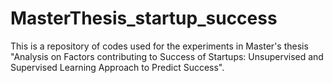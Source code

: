 # MasterThesis_startup_success
This is a repository of codes used for the experiments in Master's thesis "Analysis on Factors contributing to Success of Startups: Unsupervised and Supervised Learning Approach to Predict Success".
